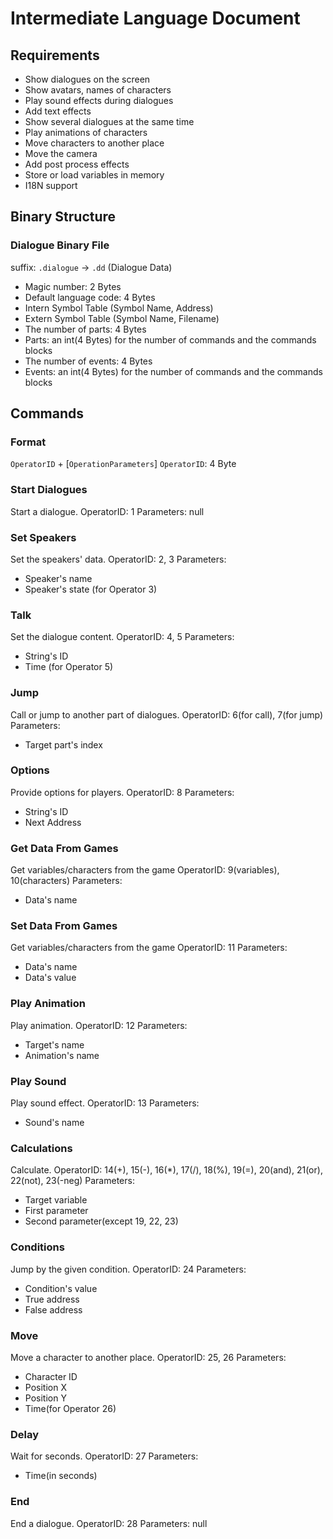 # Intermediate Language Document
## Requirements
- Show dialogues on the screen
- Show avatars, names of characters
- Play sound effects during dialogues
- Add text effects
- Show several dialogues at the same time
- Play animations of characters
- Move characters to another place
- Move the camera
- Add post process effects
- Store or load variables in memory
- I18N support

## Binary Structure
### Dialogue Binary File
suffix: `.dialogue` -> `.dd` (Dialogue Data)
- Magic number: 2 Bytes
- Default language code: 4 Bytes
- Intern Symbol Table (Symbol Name, Address)
- Extern Symbol Table (Symbol Name, Filename)
- The number of parts: 4 Bytes
- Parts: an int(4 Bytes) for the number of commands and the commands blocks
- The number of events: 4 Bytes
- Events: an int(4 Bytes) for the number of commands and the commands blocks


## Commands
### Format
`OperatorID` + [`OperationParameters`]
`OperatorID`: 4 Byte

### Start Dialogues
Start a dialogue.
OperatorID: 1
Parameters: null

### Set Speakers
Set the speakers' data.
OperatorID: 2, 3
Parameters:
- Speaker's name
- Speaker's state (for Operator 3)

### Talk
Set the dialogue content.
OperatorID: 4, 5
Parameters:
- String's ID
- Time (for Operator 5)

### Jump
Call or jump to another part of dialogues.
OperatorID: 6(for call), 7(for jump)
Parameters:
- Target part's index

### Options
Provide options for players.
OperatorID: 8
Parameters:
- String's ID
- Next Address

### Get Data From Games
Get variables/characters from the game
OperatorID: 9(variables), 10(characters)
Parameters:
- Data's name

### Set Data From Games
Get variables/characters from the game
OperatorID: 11
Parameters:
- Data's name
- Data's value

### Play Animation
Play animation.
OperatorID: 12
Parameters:
- Target's name
- Animation's name

### Play Sound
Play sound effect.
OperatorID: 13
Parameters:
- Sound's name

### Calculations
Calculate.
OperatorID: 14(+), 15(-), 16(*), 17(/), 18(%), 19(=), 20(and), 21(or), 22(not), 23(-neg)
Parameters:
- Target variable
- First parameter
- Second parameter(except 19, 22, 23)

### Conditions
Jump by the given condition.
OperatorID: 24
Parameters:
- Condition's value
- True address
- False address

### Move
Move a character to another place.
OperatorID: 25, 26
Parameters:
- Character ID
- Position X
- Position Y
- Time(for Operator 26)

### Delay
Wait for seconds.
OperatorID: 27
Parameters:
- Time(in seconds)

### End
End a dialogue.
OperatorID: 28
Parameters: null